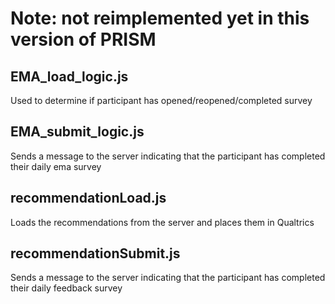 # Note: not reimplemented yet in this version of PRISM

## EMA_load_logic.js
Used to determine if participant has opened/reopened/completed survey

## EMA_submit_logic.js
Sends a message to the server indicating that the participant has completed their daily ema survey

## recommendationLoad.js
Loads the recommendations from the server and places them in Qualtrics

## recommendationSubmit.js
Sends a message to the server indicating that the participant has completed their daily feedback survey